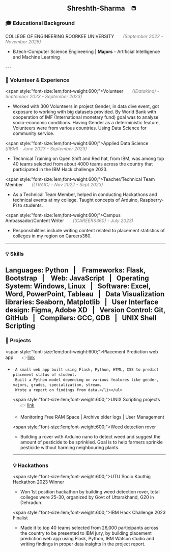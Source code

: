 &nbsp;&nbsp;&nbsp;&nbsp;&nbsp;&nbsp;&nbsp;&nbsp;&nbsp;&nbsp;&nbsp;&nbsp;&nbsp;&nbsp;&nbsp;&nbsp;&nbsp;&nbsp;&nbsp;&nbsp;&nbsp;&nbsp;&nbsp;&nbsp;&nbsp;&nbsp;&nbsp;&nbsp;&nbsp;&nbsp;&nbsp;&nbsp;&nbsp;&nbsp;&nbsp;&nbsp;&nbsp;&nbsp;&nbsp;Shreshth-Sharma &nbsp;&nbsp;&nbsp;[<img src="https://raw.githubusercontent.com/simple-icons/simple-icons/develop/icons/linkedin.svg" width="15" height="15">](https://www.linkedin.com/in/shreshth-sharma-ab390726a/)&nbsp;[<img src="https://raw.githubusercontent.com/simple-icons/simple-icons/develop/icons/github.svg" width="15" height="15">](https://github.com/shreshth65968)&nbsp;[<img src="https://raw.githubusercontent.com/simple-icons/simple-icons/develop/icons/internetexplorer.svg" width="15" height="15">](https://www.pixel6a.net/)
---
<h3>🎓 Educational Background </h3>
<span style:"font-size:1em;font-weight:600;">COLLEGE OF ENGINEERING ROORKEE UNIVERSITY</span> &nbsp;&nbsp;&nbsp;&nbsp;&nbsp; <span style="font-style: italic; color: gray;">(September 2022 - November 2026)</span>


<ul>
<li><p>B.tech-Computer Science Engineering | <b>Majors</b> - Artificial Intelligence and Machine Learning</p>
</ul>
---
<h3> 💼 Volunteer & Experience</h3>

<span style:"font-size:1em;font-weight:600;">Volunteer</span> &nbsp;&nbsp;&nbsp;&nbsp;&nbsp; <span style="font-style: italic; color: gray;">((Datakind) - September 2023 - September 2023)</span>
  <ul>
  <li><p>Worked with 300 Volunteers in project Gender, in data dive event, got exposure to working with big datasets provided.
      By World Bank with cooperation of IMF (International monetary fund) goal was to analyse socio-economic conditions.
      Having Gender as a deterministic feature, Volunteers were from various countries.
      Using Data Science for community service.</p></li></ul>
    

<span style:"font-size:1em;font-weight:600;">Applied Data Science</span> &nbsp;&nbsp;&nbsp;&nbsp;&nbsp; <span style="font-style: italic; color: gray;">((IBM) - June 2023 - September 2023)</span>

  <ul><li><p> Technical Training on Open Shift and Red hat, from IBM, was among top 40 teams selected from about 4000    teams across the country that participated in the IBM Hack challenge 2023.</p></li></ul>

<span style:"font-size:1em;font-weight:600;">Teacher/Technical Team Member</span> &nbsp;&nbsp;&nbsp;&nbsp;&nbsp; <span style="font-style: italic; color: gray;">((TRAIC) - Nov 2022 - Sept 2023)</span>
<ul><li><p>
   As a Technical Team Member, helped in conducting Hackathons and technical events at my college.
   Taught concepts of Arduino, Raspberry-Pi to students.</li></p></ul>

<span style:"font-size:1em;font-weight:600;">Campus Ambassador/Content Writer</span> &nbsp;&nbsp;&nbsp;&nbsp;&nbsp; <span style="font-style: italic; color: gray;">((CAREERS360) - July 2023)</span>

  <ul><li><p> Responsibilities include writing content related to placement statistics of colleges in my region on Careers360.</p></li></ul>

---
<h3>💡 Skills</h3>

**Languages:** Python &nbsp;&nbsp;| &nbsp;&nbsp;
**Frameworks:** Flask, Bootstrap &nbsp;&nbsp;| &nbsp;&nbsp;
**Web:** JavaScript &nbsp;&nbsp;|&nbsp;&nbsp;
**Operating System:** Windows, Linux &nbsp;&nbsp;|&nbsp;&nbsp; 
**Software:** Excel, Word, PowerPoint, Tableau &nbsp;&nbsp;|&nbsp;&nbsp;
**Data Visualization libraries:** Seaborn, Matplotlib &nbsp;&nbsp;|&nbsp;&nbsp;
**User Interface design:** Figma, Adobe XD &nbsp;&nbsp;|&nbsp;&nbsp;
**Version Control:** Git, GitHub &nbsp;&nbsp;|&nbsp;&nbsp;
**Compilers:** GCC, GDB &nbsp;&nbsp;|&nbsp;&nbsp;
**UNIX Shell Scripting**
---
<h3>🚀  Projects</h3>

<span style:"font-size:1em;font-weight:600;">Placement Prediction web app</span> &nbsp;&nbsp;&nbsp;&nbsp;&nbsp; <span style="font-style: bold; color: gray;">👉[link](https://github.com/shreshth65968/Placement-Prediction-with-Flask) </span>

<ul><li>
     
     A small web app built using Flask, Python, HTML, CSS to predict placement status of student.
     Built a Python model depending on various features like gender, majors, grades, specialization, stream.
     Wrote a report on findings from data.</li></ul>

<span style:"font-size:1em;font-weight:600;">UNIX Scripting projects</span> &nbsp;&nbsp;&nbsp;&nbsp;&nbsp; <span style="font-style: bold; color: gray;">👉 [link](https://github.com/shreshth65968/Bash_scripting)</span>
<ul><li>
     Monitoring Free RAM Space |
     Archive older logs |
     User Management </li></ul>

<span style:"font-size:1em;font-weight:600;">Weed detection rover</span> &nbsp;&nbsp;&nbsp;&nbsp;&nbsp; <span style="font-style: italic; color: gray;"></span>
<ul><li>Building a rover with Arduino nano to detect weed and suggest the amount of pesticide to be sprinkled.
     Goal is to help farmers sprinkle pesticide without harming neighbouring plants.</li></ul>
     

---
<h3>💡  Hackathons</h3>

<span style:"font-size:1em;font-weight:600;">UTU Socio Kauthig Hackathon 2023 Winner</span> &nbsp;&nbsp;&nbsp;&nbsp;&nbsp; <span style="font-style: italic; color: gray;"></span>
<ul><li>
Won 1st position hackathon by building weed detection rover, total colleges were 25-30, organized by Govt of Uttarakhand, G20 in Dehradun.</li></ul>

<span style:"font-size:1em;font-weight:600;">IBM Hack Challenge 2023 Finalist</span> &nbsp;&nbsp;&nbsp;&nbsp;&nbsp; <span style="font-style: italic; color: gray;"></span> 
<ul><li>
Made it to top 40 teams selected from 26,000 participants across the country to be presented to IBM jury, by building placement prediction web app using Flask, Python, IBM Watson studio and writing findings in proper data insights in the project report.</li></ul>